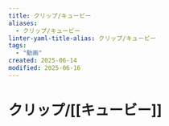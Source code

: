 ```yaml
---
title: クリップ/キュービー
aliases:
  - クリップ/キュービー
linter-yaml-title-alias: クリップ/キュービー
tags:
  - "動画"
created: 2025-06-14
modified: 2025-06-16
---
```


# クリップ/[[キュービー]]
